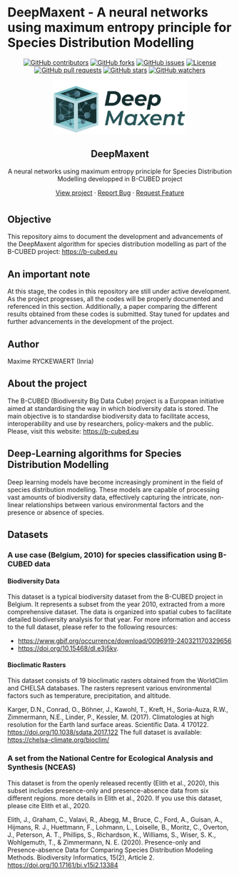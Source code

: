 # DeepMaxent - A neural networks using maximum entropy principle for Species Distribution Modelling

<a name="readme-top"></a>

<p align="center">
  <a href="https://github.com/RYCKEWAERT/deepmaxent/graphs/contributors"><img src="https://img.shields.io/github/contributors/RYCKEWAERT/deepmaxent" alt="GitHub contributors"></a>
  <a href="https://github.com/RYCKEWAERT/deepmaxent/network/members"><img src="https://img.shields.io/github/forks/RYCKEWAERT/deepmaxent" alt="GitHub forks"></a>
  <a href="https://github.com/RYCKEWAERT/deepmaxent/issues"><img src="https://img.shields.io/github/issues/RYCKEWAERT/deepmaxent" alt="GitHub issues"></a>
  <a href="https://github.com/RYCKEWAERT/deepmaxent/blob/main/LICENSE"><img src="https://img.shields.io/github/license/RYCKEWAERT/deepmaxent" alt="License"></a>
  <a href="https://github.com/RYCKEWAERT/deepmaxent/pulls"><img src="https://img.shields.io/github/issues-pr/RYCKEWAERT/deepmaxent" alt="GitHub pull requests"></a>
  <a href="https://github.com/RYCKEWAERT/deepmaxent/stargazers"><img src="https://img.shields.io/github/stars/RYCKEWAERT/deepmaxent" alt="GitHub stars"></a>
  <a href="https://github.com/RYCKEWAERT/deepmaxent/watchers"><img src="https://img.shields.io/github/watchers/RYCKEWAERT/deepmaxent" alt="GitHub watchers"></a>
</p>


<div align="center">
  <img src="images/deepmaxent.png" alt="Project logo" width="300">
  <h2 align="center">DeepMaxent</h2>
  <p align="center">A neural networks using maximum entropy principle for Species Distribution Modelling developped in B-CUBED project</p>
  <a href="https://github.com/RYCKEWAERT/deepmaxent">View project</a>
  ·
  <a href="https://github.com/RYCKEWAERT/deepmaxent/issues">Report Bug</a>
  ·
  <a href="https://github.com/RYCKEWAERT/deepmaxent/issues">Request Feature</a>
  <h1></h1>
</div>



## Objective
This repository aims to document the development and advancements of the DeepMaxent algorithm for species distribution modelling as part of the B-CUBED project: https://b-cubed.eu

## An important note
At this stage, the codes in this repository are still under active development. As the project progresses, all the codes will be properly documented and referenced in this section. Additionally, a paper comparing the different results obtained from these codes is submitted. Stay tuned for updates and further advancements in the development of the project.


## Author
Maxime RYCKEWAERT (Inria)

## About the project
The B-CUBED (Biodiversity Big Data Cube) project is a European initiative aimed at standardising the way in which biodiversity data is stored. The main objective is to standardise biodiversity data to facilitate access, interoperability and use by researchers, policy-makers and the public. Please, visit this website: https://b-cubed.eu

## Deep-Learning algorithms for Species Distribution Modelling
Deep learning models have become increasingly prominent in the field of species distribution modelling. These models are capable of processing vast amounts of biodiversity data, effectively capturing the intricate, non-linear relationships between various environmental factors and the presence or absence of species. 


## Datasets

### A use case (Belgium, 2010) for species classification using B-CUBED data 


#### Biodiversity Data
This dataset is a typical biodiversity dataset from the B-CUBED project in Belgium. It represents a subset from the year 2010, extracted from a more comprehensive dataset. The data is organized into spatial cubes to facilitate detailed biodiversity analysis for that year. For more information and access to the full dataset, please refer to the following resources: 
- https://www.gbif.org/occurrence/download/0096919-240321170329656
- https://doi.org/10.15468/dl.e3j5kv.

#### Bioclimatic Rasters 

This dataset consists of 19 bioclimatic rasters obtained from the WorldClim and CHELSA databases. The rasters represent various environmental factors such as temperature, precipitation, and altitude. 

Karger, D.N., Conrad, O., Böhner, J., Kawohl, T., Kreft, H., Soria-Auza, R.W., Zimmermann, N.E., Linder, P., Kessler, M. (2017). Climatologies at high resolution for the Earth land surface areas. Scientific Data. 4 170122. https://doi.org/10.1038/sdata.2017.122
The full dataset is available: https://chelsa-climate.org/bioclim/ 

### A set from the National Centre for Ecological Analysis and Synthesis (NCEAS)

This dataset is from the openly released recently (Elith et al., 2020), this subset includes presence-only and presence-absence data from six different regions. more details in Elith et al., 2020. If you use this dataset, please cite Elith et al., 2020. 

Elith, J., Graham, C., Valavi, R., Abegg, M., Bruce, C., Ford, A., Guisan, A., Hijmans, R. J., Huettmann, F., Lohmann, L., Loiselle, B., Moritz, C., Overton, J., Peterson, A. T., Phillips, S., Richardson, K., Williams, S., Wiser, S. K., Wohlgemuth, T., & Zimmermann, N. E. (2020). Presence-only and Presence-absence Data for Comparing Species Distribution Modeling Methods. Biodiversity Informatics, 15(2), Article 2. https://doi.org/10.17161/bi.v15i2.13384